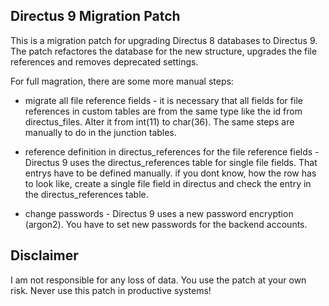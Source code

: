 ## Directus 9 Migration Patch

This is a migration patch for upgrading Directus 8 databases to Directus 9. The patch refactores the database for the new structure, upgrades the file references and removes deprecated settings.

For full magration, there are some more manual steps:

* migrate all file reference fields - it is necessary that all fields for file references in custom tables are from the same type like the id from directus_files. Alter it from int(11) to char(36). The same steps are manually to do in the junction tables.

* reference definition in directus_references for the file reference fields - Directus 9 uses the directus_references table for single file fields. That entrys have to be defined manually. if you dont know, how the row has to look like, create a single file field in directus and check the entry in the directus_references table. 

* change passwords - Directus 9 uses a new password encryption (argon2). You have to set new passwords for the backend accounts.

## Disclaimer

I am not responsible for any loss of data. You use the patch at your own risk. Never use this patch in productive systems!
